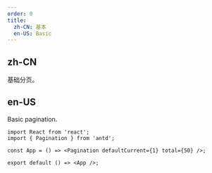 ```yaml
---
order: 0
title:
  zh-CN: 基本
  en-US: Basic
---
```


## zh-CN

基础分页。

## en-US

Basic pagination.

```tsx
import React from 'react';
import { Pagination } from 'antd';

const App = () => <Pagination defaultCurrent={1} total={50} />;

export default () => <App />;
```
